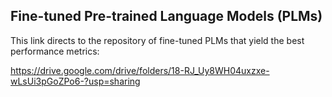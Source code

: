 ## Fine-tuned Pre-trained Language Models (PLMs)

This link directs to the repository of fine-tuned PLMs that yield the best performance metrics:

https://drive.google.com/drive/folders/18-RJ_Uy8WH04uxzxe-wLsUi3pGoZPo6-?usp=sharing
